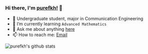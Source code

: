 ### Hi there, I'm [purefkh!](https://purefkh.xyz) 👋

- 📖 Undergraduate student, major in Communication Engineering
- 🌱 I’m currently learning ```Advanced Mathematics```
- 💬 Ask me about anything [here](https://github.com/purefkh/purefkh/issues)
- 📫 How to reach me: [Email](purefkh@gmail.com)

![purefkh's github stats](https://github-readme-stats.vercel.app/api?username=purefkh&show_icons=true&hide=["contribs","prs"])

